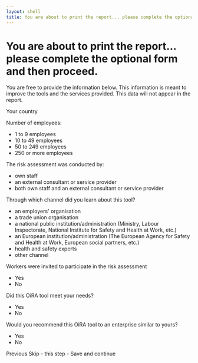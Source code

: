 ```yaml
---
layout: shell
title: You are about to print the report... please complete the optional form and then proceed.
---
```


# You are about to print the report... please complete the optional form and then proceed.

You are free to provide the information below. This information is meant to improve the tools and the services provided. This data will not appear in the report.


Your country 

Number of employees:
* 1 to 9 employees
* 10 to 49 employees
* 50 to 249 employees
* 250 or more employees

The risk assessment was conducted by:
* own staff
* an external consultant or service provider
* both own staff and an external consultant or service provider

Through which channel did you learn about this tool?
* an employers' organisation
* a trade union organisation
* a national public institution/administration
(Ministry, Labour Inspectorate, National Institute for Safety and Health at Work, etc.)
* an European institution/administration
(The European Agency for Safety and Health at Work, European social partners, etc.)
* health and safety experts
* other channel

Workers were invited to participate in the risk assessment
* Yes
* No

Did this OiRA tool meet your needs?
* Yes
* No

Would you recommend this OiRA tool to an enterprise similar to yours?
* Yes
* No

Previous Skip - this step - Save and continue